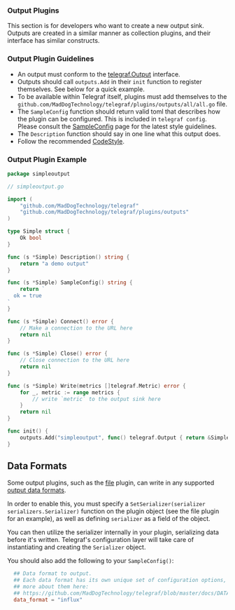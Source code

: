 ### Output Plugins

This section is for developers who want to create a new output sink. Outputs
are created in a similar manner as collection plugins, and their interface has
similar constructs.

### Output Plugin Guidelines

- An output must conform to the [telegraf.Output][] interface.
- Outputs should call `outputs.Add` in their `init` function to register
  themselves.  See below for a quick example.
- To be available within Telegraf itself, plugins must add themselves to the
  `github.com/MadDogTechnology/telegraf/plugins/outputs/all/all.go` file.
- The `SampleConfig` function should return valid toml that describes how the
  plugin can be configured. This is included in `telegraf config`.  Please
  consult the [SampleConfig][] page for the latest style guidelines.
- The `Description` function should say in one line what this output does.
- Follow the recommended [CodeStyle][].

### Output Plugin Example

```go
package simpleoutput

// simpleoutput.go

import (
    "github.com/MadDogTechnology/telegraf"
    "github.com/MadDogTechnology/telegraf/plugins/outputs"
)

type Simple struct {
    Ok bool
}

func (s *Simple) Description() string {
    return "a demo output"
}

func (s *Simple) SampleConfig() string {
    return `
  ok = true
`
}

func (s *Simple) Connect() error {
    // Make a connection to the URL here
    return nil
}

func (s *Simple) Close() error {
    // Close connection to the URL here
    return nil
}

func (s *Simple) Write(metrics []telegraf.Metric) error {
    for _, metric := range metrics {
        // write `metric` to the output sink here
    }
    return nil
}

func init() {
    outputs.Add("simpleoutput", func() telegraf.Output { return &Simple{} })
}

```

## Data Formats

Some output plugins, such as the [file][] plugin, can write in any supported
[output data formats][].

In order to enable this, you must specify a
`SetSerializer(serializer serializers.Serializer)`
function on the plugin object (see the file plugin for an example), as well as
defining `serializer` as a field of the object.

You can then utilize the serializer internally in your plugin, serializing data
before it's written. Telegraf's configuration layer will take care of
instantiating and creating the `Serializer` object.

You should also add the following to your `SampleConfig()`:

```toml
  ## Data format to output.
  ## Each data format has its own unique set of configuration options, read
  ## more about them here:
  ## https://github.com/MadDogTechnology/telegraf/blob/master/docs/DATA_FORMATS_OUTPUT.md
  data_format = "influx"
```

[file]: https://github.com/MadDogTechnology/telegraf/tree/master/plugins/inputs/file
[output data formats]: https://github.com/MadDogTechnology/telegraf/blob/master/docs/DATA_FORMATS_OUTPUT.md
[SampleConfig]: https://github.com/MadDogTechnology/telegraf/wiki/SampleConfig
[CodeStyle]: https://github.com/MadDogTechnology/telegraf/wiki/CodeStyle
[telegraf.Output]: https://godoc.org/github.com/MadDogTechnology/telegraf#Output
